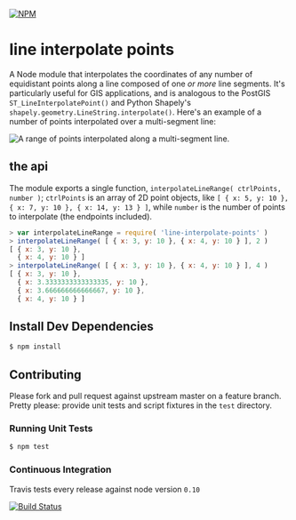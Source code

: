 [![NPM](https://nodei.co/npm/line-interpolate-points.png?downloads=true&stars=true)](https://nodei.co/npm/line-interpolate-points/)

# line interpolate points
A Node module that interpolates the coordinates of any number of equidistant points along a line composed of one *or
more* line segments. It's particularly useful for GIS applications, and is analogous to the PostGIS
`ST_LineInterpolatePoint()` and Python Shapely's `shapely.geometry.LineString.interpolate()`. Here's an example of a
number of points interpolated over a multi-segment line:

![A range of points interpolated along a multi-segment line.](https://raw.githubusercontent.com/pelias/line-interpolate-points/master/line_points_interpolation.png)

## the api
The module exports a single function, `interpolateLineRange( ctrlPoints, number )`; `ctrlPoints` is an array of 2D
point objects, like `[ { x: 5, y: 10 }, { x: 7, y: 10 }, { x: 14, y: 13 } ]`, while `number` is the number of points to
interpolate (the endpoints included).

```javascript
> var interpolateLineRange = require( 'line-interpolate-points' )
> interpolateLineRange( [ { x: 3, y: 10 }, { x: 4, y: 10 } ], 2 )
[ { x: 3, y: 10 },
  { x: 4, y: 10 } ]
> interpolateLineRange( [ { x: 3, y: 10 }, { x: 4, y: 10 } ], 4 )
[ { x: 3, y: 10 },
  { x: 3.3333333333333335, y: 10 },
  { x: 3.666666666666667, y: 10 },
  { x: 4, y: 10 } ]
```

## Install Dev Dependencies

```bash
$ npm install
```

## Contributing

Please fork and pull request against upstream master on a feature branch. Pretty please: provide unit tests and script
fixtures in the `test` directory.

### Running Unit Tests

```bash
$ npm test
```

### Continuous Integration

Travis tests every release against node version `0.10`

[![Build Status](https://travis-ci.org/pelias/line-interpolate-points.svg)](https://travis-ci.org/pelias/line-interpolate-points)
